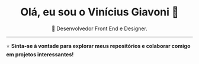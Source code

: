 <h1 align="center">Olá, eu sou o Vinícius Giavoni 👋</h1>

<p align="center">
🚀 Desenvolvedor Front End e Designer.
</p>

---

⭐️ **Sinta-se à vontade para explorar meus repositórios e colaborar comigo em projetos interessantes!**
